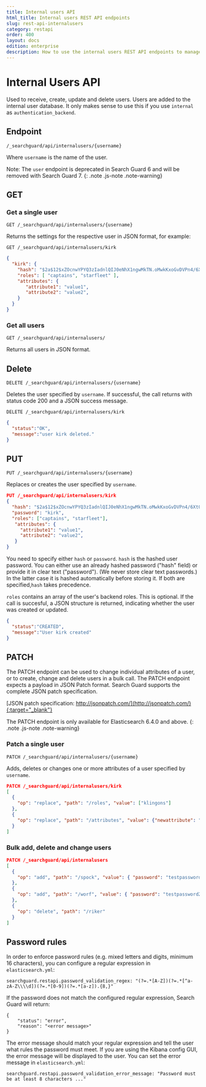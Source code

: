 ```yaml
---
title: Internal users API
html_title: Internal users REST API endpoints
slug: rest-api-internalusers
category: restapi
order: 400
layout: docs
edition: enterprise
description: How to use the internal users REST API endpoints to manage users.
---
```

<!---
Copryight 2018 floragunn GmbH
-->

# Internal Users API

Used to receive, create, update and delete users. Users are added to the internal user database. It only makes sense to use this if you use `internal` as `authentication_backend`.

## Endpoint

```
/_searchguard/api/internalusers/{username}
```

Where `username` is the name of the user.

Note: The `user` endpoint is deprecated in Search Guard 6 and will be removed with Search Guard 7.
{: .note .js-note .note-warning}

## GET

### Get a single user

```
GET /_searchguard/api/internalusers/{username}
```
Returns the settings for the respective user in JSON format, for example:

```
GET /_searchguard/api/internalusers/kirk
```

```json
{
  "kirk": {
    "hash": "$2a$12$xZOcnwYPYQ3zIadnlQIJ0eNhX1ngwMkTN.oMwkKxoGvDVPn4/6XtO",
    "roles": [ "captains", "starfleet" ],
    "attributes": {
       "attribute1": "value1",
       "attribute2": "value2",       	
    }
  }
}
```

### Get all users

```
GET /_searchguard/api/internalusers/
```

Returns all users in JSON format.

## Delete

```
DELETE /_searchguard/api/internalusers/{username}
```

Deletes the user specified by `username`. If successful, the call returns with status code 200 and a JSON success message.

```
DELETE /_searchguard/api/internalusers/kirk
```

```json
{
  "status":"OK",
  "message":"user kirk deleted."
}
```

## PUT

```
PUT /_searchguard/api/internalusers/{username}
```

Replaces or creates the user specified by `username`.

```json
PUT /_searchguard/api/internalusers/kirk
{
  "hash": "$2a$12$xZOcnwYPYQ3zIadnlQIJ0eNhX1ngwMkTN.oMwkKxoGvDVPn4/6XtO",
  "password": "kirk",
  "roles": ["captains", "starfleet"],
   "attributes": {
     "attribute1": "value1",
     "attribute2": "value2",       	
   }
}
```

You need to specify either `hash` or `password`. `hash` is the hashed user password. You can either use an already hashed password ("hash" field) or provide it in clear text ("password"). (We never store clear text passwords.) In the latter case it is hashed automatically before storing it. If both are specified,`hash` takes precedence.

`roles` contains an array of the user's backend roles. This is optional. If the call is succesful, a JSON structure is returned, indicating whether the user was created or updated.

```json
{
  "status":"CREATED",
  "message":"User kirk created"
}
```

## PATCH

The PATCH endpoint can be used to change individual attributes of a user, or to create, change and delete users in a bulk call. The PATCH endpoint expects a payload in JSON Patch format. Search Guard supports the complete JSON patch specification.

[JSON patch specification: http://jsonpatch.com/](http://jsonpatch.com/){:target="_blank"}

The PATCH endpoint is only available for Elasticsearch 6.4.0 and above.
{: .note .js-note .note-warning}

### Patch a single user

```
PATCH /_searchguard/api/internalusers/{username}
```

Adds, deletes or changes one or more attributes of a user specified by `username`.

```json
PATCH /_searchguard/api/internalusers/kirk
[ 
  { 
    "op": "replace", "path": "/roles", "value": ["klingons"] 
  },
  { 
    "op": "replace", "path": "/attributes", "value": {"newattribute": "newvalue"} 
  }
]
```

### Bulk add, delete and change users

```json
PATCH /_searchguard/api/internalusers
[ 
  { 
    "op": "add", "path": "/spock", "value": { "password": "testpassword1", "roles": ["testrole1"] } 
  },
  { 
    "op": "add", "path": "/worf", "value": { "password": "testpassword2", "roles": ["testrole2"] } 
  },
  { 
    "op": "delete", "path": "/riker"
  }
]
```

## Password rules

In order to enforce password rules (e.g. mixed letters and digits, minimum 16 characters), you can configure a regular expression in `elasticsearch.yml`:

```
searchguard.restapi.password_validation_regex: "(?=.*[A-Z])(?=.*[^a-zA-Z\\\\d])(?=.*[0-9])(?=.*[a-z]).{8,}"
```

If the password does not match the configured regular expression, Search Guard will return:

```
{
	"status": "error",
	"reason": "<error message>"
} 
```

The error message should match your regular expression and tell the user what rules the password must meet. If you are using the Kibana config GUI, the error message will be displayed to the user. You can set the error message in `elasticsearch.yml`:

```
searchguard.restapi.password_validation_error_message: "Password must be at least 8 characters ..."
```
